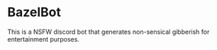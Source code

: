 # BazelBot
This is a NSFW discord bot that generates non-sensical gibberish for entertainment purposes. 
